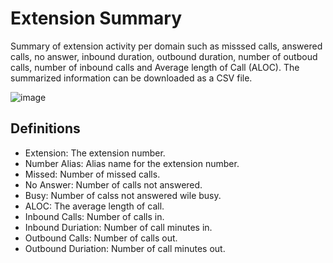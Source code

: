 # Extension Summary

Summary of extension activity per domain such as misssed calls, answered
calls, no answer, inbound duration, outbound duration, number of outboud
calls, number of inbound calls and Average length of Call (ALOC). The
summarized information can be downloaded as a CSV file.

![image](../_static/images/fusionpbx_extension_summary.jpg)

## Definitions

-   Extension: The extension number.
-   Number Alias: Alias name for the extension number.
-   Missed: Number of missed calls.
-   No Answer: Number of calls not answered.
-   Busy: Number of calss not answered wile busy.
-   ALOC: The average length of call.
-   Inbound Calls: Number of calls in.
-   Inbound Duriation: Number of call minutes in.
-   Outbound Calls: Number of calls out.
-   Outbound Duriation: Number of call minutes out.
